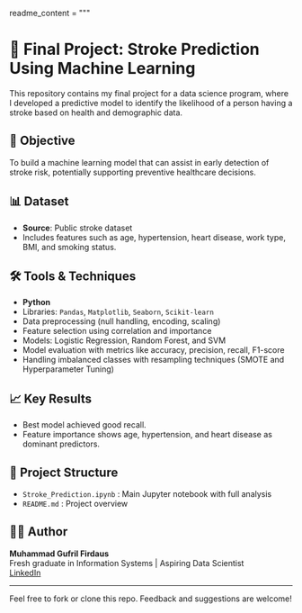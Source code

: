 readme_content = """
# 🧠 Final Project: Stroke Prediction Using Machine Learning

This repository contains my final project for a data science program, where I developed a predictive model to identify the likelihood of a person having a stroke based on health and demographic data.

## 🎯 Objective
To build a machine learning model that can assist in early detection of stroke risk, potentially supporting preventive healthcare decisions.

## 📊 Dataset
- **Source**: Public stroke dataset
- Includes features such as age, hypertension, heart disease, work type, BMI, and smoking status.

## 🛠️ Tools & Techniques
- **Python**
- Libraries: `Pandas`, `Matplotlib`, `Seaborn`, `Scikit-learn`
- Data preprocessing (null handling, encoding, scaling)
- Feature selection using correlation and importance
- Models: Logistic Regression, Random Forest, and SVM
- Model evaluation with metrics like accuracy, precision, recall, F1-score
- Handling imbalanced classes with resampling techniques (SMOTE and Hyperparameter Tuning)

## 📈 Key Results
- Best model achieved good recall.
- Feature importance shows age, hypertension, and heart disease as dominant predictors.

## 📂 Project Structure
- `Stroke_Prediction.ipynb` : Main Jupyter notebook with full analysis
- `README.md` : Project overview

## 🙋‍♂️ Author
**Muhammad Gufril Firdaus**  
Fresh graduate in Information Systems | Aspiring Data Scientist  
[LinkedIn](https://www.linkedin.com/in/muhammad-gufril-firdaus)

---

Feel free to fork or clone this repo. Feedback and suggestions are welcome!
